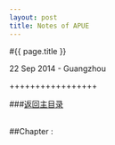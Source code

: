 ```yaml
---
layout: post
title: Notes of APUE 
---
```


#{{ page.title }}  
<p class="meta">22 Sep 2014 - Guangzhou</p>   
+++++++++++++++++  

###[返回主目录][]  
<br>

##Chapter :



<br>  

[返回主目录]: /2014/09/22/notes-of-apue.html
